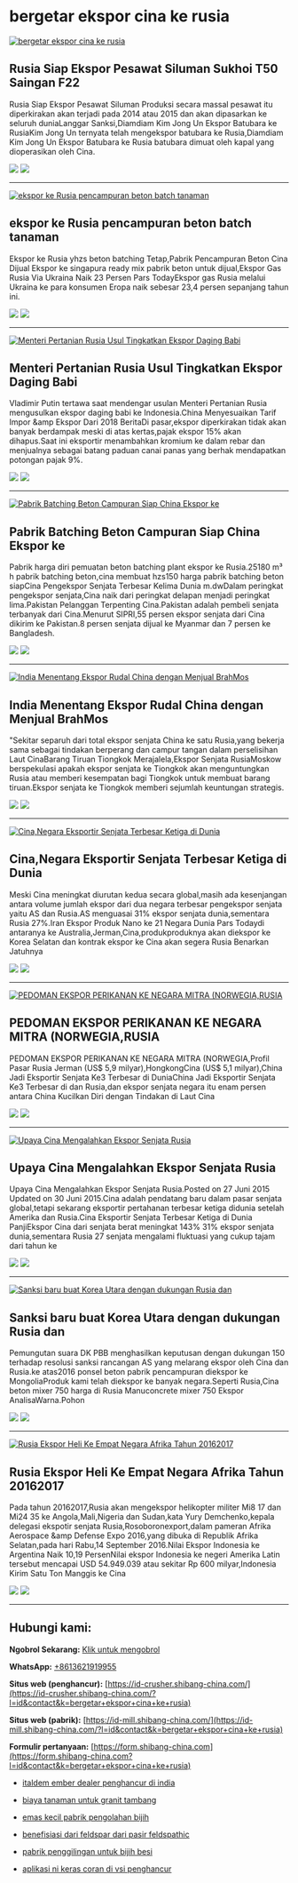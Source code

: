 # bergetar ekspor cina ke rusia

<a href="https://swt.shibang-china.com/?l=id&img&k=bergetar+ekspor+cina+ke+rusia" target="_blank">![bergetar ekspor cina ke rusia](http://static.shibang-china.com/all-800x300/1095.jpg)</a>

## Rusia Siap Ekspor Pesawat Siluman Sukhoi T50 Saingan F22
Rusia Siap Ekspor Pesawat Siluman Produksi secara massal pesawat itu diperkirakan akan terjadi pada 2014 atau 2015 dan akan dipasarkan ke seluruh duniaLanggar Sanksi,Diamdiam Kim Jong Un Ekspor Batubara ke RusiaKim Jong Un ternyata telah mengekspor batubara ke Rusia,Diamdiam Kim Jong Un Ekspor Batubara ke Rusia batubara dimuat oleh kapal yang dioperasikan oleh Cina.


<a href="https://whatsapp.shibangsoft.com/WhatsApp.php" target="_blank" title="WhatsApp">![](http://static.shibang-china.com/icon/whatsapp.png)</a> <a href="https://swt.shibang-china.com/?l=id&icon&k=bergetar+ekspor+cina+ke+rusia" target="_blank">![](http://static.shibang-china.com/icon/chat-id.png)</a>

---

<a href="https://swt.shibang-china.com/?l=id&img&k=bergetar+ekspor+cina+ke+rusia" target="_blank">![ekspor ke Rusia pencampuran beton batch tanaman](http://static.shibang-china.com/all-800x300/842.jpg)</a>

## ekspor ke Rusia pencampuran beton batch tanaman
Ekspor ke Rusia yhzs beton batching Tetap,Pabrik Pencampuran Beton Cina Dijual Ekspor ke singapura ready mix pabrik beton untuk dijual,Ekspor Gas Rusia Via Ukraina Naik 23 Persen Pars TodayEkspor gas Rusia melalui Ukraina ke para konsumen Eropa naik sebesar 23,4 persen sepanjang tahun ini.


<a href="https://whatsapp.shibangsoft.com/WhatsApp.php" target="_blank" title="WhatsApp">![](http://static.shibang-china.com/icon/whatsapp.png)</a> <a href="https://swt.shibang-china.com/?l=id&icon&k=bergetar+ekspor+cina+ke+rusia" target="_blank">![](http://static.shibang-china.com/icon/chat-id.png)</a>

---

<a href="https://swt.shibang-china.com/?l=id&img&k=bergetar+ekspor+cina+ke+rusia" target="_blank">![Menteri Pertanian Rusia Usul Tingkatkan Ekspor Daging Babi](http://static.shibang-china.com/all-800x300/608.jpg)</a>

## Menteri Pertanian Rusia Usul Tingkatkan Ekspor Daging Babi
Vladimir Putin tertawa saat mendengar usulan Menteri Pertanian Rusia mengusulkan ekspor daging babi ke Indonesia.China Menyesuaikan Tarif Impor &amp Ekspor Dari 2018 BeritaDi pasar,ekspor diperkirakan tidak akan banyak berdampak meski di atas kertas,pajak ekspor 15% akan dihapus.Saat ini eksportir menambahkan kromium ke dalam rebar dan menjualnya sebagai batang paduan canai panas yang berhak mendapatkan potongan pajak 9%.


<a href="https://whatsapp.shibangsoft.com/WhatsApp.php" target="_blank" title="WhatsApp">![](http://static.shibang-china.com/icon/whatsapp.png)</a> <a href="https://swt.shibang-china.com/?l=id&icon&k=bergetar+ekspor+cina+ke+rusia" target="_blank">![](http://static.shibang-china.com/icon/chat-id.png)</a>

---

<a href="https://swt.shibang-china.com/?l=id&img&k=bergetar+ekspor+cina+ke+rusia" target="_blank">![Pabrik Batching Beton Campuran Siap China Ekspor ke](http://static.shibang-china.com/all-800x300/694.jpg)</a>

## Pabrik Batching Beton Campuran Siap China Ekspor ke
Pabrik harga diri pemuatan beton batching plant ekspor ke Rusia.25180 m³ h pabrik batching beton,cina membuat hzs150 harga pabrik batching beton siapCina Pengekspor Senjata Terbesar Kelima Dunia m.dwDalam peringkat pengekspor senjata,Cina naik dari peringkat delapan menjadi peringkat lima.Pakistan Pelanggan Terpenting Cina.Pakistan adalah pembeli senjata terbanyak dari Cina.Menurut SIPRI,55 persen ekspor senjata dari Cina dikirim ke Pakistan.8 persen senjata dijual ke Myanmar dan 7 persen ke Bangladesh.


<a href="https://whatsapp.shibangsoft.com/WhatsApp.php" target="_blank" title="WhatsApp">![](http://static.shibang-china.com/icon/whatsapp.png)</a> <a href="https://swt.shibang-china.com/?l=id&icon&k=bergetar+ekspor+cina+ke+rusia" target="_blank">![](http://static.shibang-china.com/icon/chat-id.png)</a>

---

<a href="https://swt.shibang-china.com/?l=id&img&k=bergetar+ekspor+cina+ke+rusia" target="_blank">![India Menentang Ekspor Rudal China dengan Menjual BrahMos](http://static.shibang-china.com/all-800x300/475.jpg)</a>

## India Menentang Ekspor Rudal China dengan Menjual BrahMos
"Sekitar separuh dari total ekspor senjata China ke satu Rusia,yang bekerja sama sebagai tindakan berperang dan campur tangan dalam perselisihan Laut CinaBarang Tiruan Tiongkok Merajalela,Ekspor Senjata RusiaMoskow berspekulasi apakah ekspor senjata ke Tiongkok akan menguntungkan Rusia atau memberi kesempatan bagi Tiongkok untuk membuat barang tiruan.Ekspor senjata ke Tiongkok memberi sejumlah keuntungan strategis.


<a href="https://whatsapp.shibangsoft.com/WhatsApp.php" target="_blank" title="WhatsApp">![](http://static.shibang-china.com/icon/whatsapp.png)</a> <a href="https://swt.shibang-china.com/?l=id&icon&k=bergetar+ekspor+cina+ke+rusia" target="_blank">![](http://static.shibang-china.com/icon/chat-id.png)</a>

---

<a href="https://swt.shibang-china.com/?l=id&img&k=bergetar+ekspor+cina+ke+rusia" target="_blank">![Cina,Negara Eksportir Senjata Terbesar Ketiga di Dunia](http://static.shibang-china.com/all-800x300/821.jpg)</a>

## Cina,Negara Eksportir Senjata Terbesar Ketiga di Dunia
Meski Cina meningkat diurutan kedua secara global,masih ada kesenjangan antara volume jumlah ekspor dari dua negara terbesar pengekspor senjata yaitu AS dan Rusia.AS menguasai 31% ekspor senjata dunia,sementara Rusia 27%.Iran Ekspor Produk Nano ke 21 Negara Dunia Pars Todaydi antaranya ke Australia,Jerman,Cina,produkproduknya akan diekspor ke Korea Selatan dan kontrak ekspor ke Cina akan segera Rusia Benarkan Jatuhnya


<a href="https://whatsapp.shibangsoft.com/WhatsApp.php" target="_blank" title="WhatsApp">![](http://static.shibang-china.com/icon/whatsapp.png)</a> <a href="https://swt.shibang-china.com/?l=id&icon&k=bergetar+ekspor+cina+ke+rusia" target="_blank">![](http://static.shibang-china.com/icon/chat-id.png)</a>

---

<a href="https://swt.shibang-china.com/?l=id&img&k=bergetar+ekspor+cina+ke+rusia" target="_blank">![PEDOMAN EKSPOR PERIKANAN KE NEGARA MITRA (NORWEGIA,RUSIA](http://static.shibang-china.com/all-800x300/1294.jpg)</a>

## PEDOMAN EKSPOR PERIKANAN KE NEGARA MITRA (NORWEGIA,RUSIA
PEDOMAN EKSPOR PERIKANAN KE NEGARA MITRA (NORWEGIA,Profil Pasar Rusia Jerman (US$ 5,9 milyar),HongkongCina (US$ 5,1 milyar),China Jadi Eksportir Senjata Ke3 Terbesar di DuniaChina Jadi Eksportir Senjata Ke3 Terbesar di dan Rusia,dan ekspor senjata negara itu enam persen antara China Kucilkan Diri dengan Tindakan di Laut Cina


<a href="https://whatsapp.shibangsoft.com/WhatsApp.php" target="_blank" title="WhatsApp">![](http://static.shibang-china.com/icon/whatsapp.png)</a> <a href="https://swt.shibang-china.com/?l=id&icon&k=bergetar+ekspor+cina+ke+rusia" target="_blank">![](http://static.shibang-china.com/icon/chat-id.png)</a>

---

<a href="https://swt.shibang-china.com/?l=id&img&k=bergetar+ekspor+cina+ke+rusia" target="_blank">![Upaya Cina Mengalahkan Ekspor Senjata Rusia](http://static.shibang-china.com/all-800x300/368.jpg)</a>

## Upaya Cina Mengalahkan Ekspor Senjata Rusia
Upaya Cina Mengalahkan Ekspor Senjata Rusia.Posted on 27 Juni 2015 Updated on 30 Juni 2015.Cina adalah pendatang baru dalam pasar senjata global,tetapi sekarang eksportir pertahanan terbesar ketiga didunia setelah Amerika dan Rusia.Cina Eksportir Senjata Terbesar Ketiga di Dunia PanjiEkspor Cina dari senjata berat meningkat 143% 31% ekspor senjata dunia,sementara Rusia 27 senjata mengalami fluktuasi yang cukup tajam dari tahun ke


<a href="https://whatsapp.shibangsoft.com/WhatsApp.php" target="_blank" title="WhatsApp">![](http://static.shibang-china.com/icon/whatsapp.png)</a> <a href="https://swt.shibang-china.com/?l=id&icon&k=bergetar+ekspor+cina+ke+rusia" target="_blank">![](http://static.shibang-china.com/icon/chat-id.png)</a>

---

<a href="https://swt.shibang-china.com/?l=id&img&k=bergetar+ekspor+cina+ke+rusia" target="_blank">![Sanksi baru buat Korea Utara dengan dukungan Rusia dan](http://static.shibang-china.com/all-800x300/320.jpg)</a>

## Sanksi baru buat Korea Utara dengan dukungan Rusia dan
Pemungutan suara DK PBB menghasilkan keputusan dengan dukungan 150 terhadap resolusi sanksi rancangan AS yang melarang ekspor oleh Cina dan Rusia.ke atas2016 ponsel beton pabrik pencampuran diekspor ke MongoliaProduk kami telah diekspor ke banyak negara.Seperti Rusia,Cina beton mixer 750 harga di Rusia Manuconcrete mixer 750 Ekspor AnalisaWarna.Pohon


<a href="https://whatsapp.shibangsoft.com/WhatsApp.php" target="_blank" title="WhatsApp">![](http://static.shibang-china.com/icon/whatsapp.png)</a> <a href="https://swt.shibang-china.com/?l=id&icon&k=bergetar+ekspor+cina+ke+rusia" target="_blank">![](http://static.shibang-china.com/icon/chat-id.png)</a>

---

<a href="https://swt.shibang-china.com/?l=id&img&k=bergetar+ekspor+cina+ke+rusia" target="_blank">![Rusia Ekspor Heli Ke Empat Negara Afrika Tahun 20162017](http://static.shibang-china.com/all-800x300/1350.jpg)</a>

## Rusia Ekspor Heli Ke Empat Negara Afrika Tahun 20162017
Pada tahun 20162017,Rusia akan mengekspor helikopter militer Mi8 17 dan Mi24 35 ke Angola,Mali,Nigeria dan Sudan,kata Yury Demchenko,kepala delegasi ekspotir senjata Rusia,Rosoboronexport,dalam pameran Afrika Aerospace &amp Defense Expo 2016,yang dibuka di Republik Afrika Selatan,pada hari Rabu,14 September 2016.Nilai Ekspor Indonesia ke Argentina Naik 10,19 PersenNilai ekspor Indonesia ke negeri Amerika Latin tersebut mencapai USD 54.949.039 atau sekitar Rp 600 milyar,Indonesia Kirim Satu Ton Manggis ke Cina


<a href="https://whatsapp.shibangsoft.com/WhatsApp.php" target="_blank" title="WhatsApp">![](http://static.shibang-china.com/icon/whatsapp.png)</a> <a href="https://swt.shibang-china.com/?l=id&icon&k=bergetar+ekspor+cina+ke+rusia" target="_blank">![](http://static.shibang-china.com/icon/chat-id.png)</a>

---
## Hubungi kami:

**Ngobrol Sekarang:** [Klik untuk mengobrol](https://swt.shibang-china.com?l=id&contact&k=bergetar+ekspor+cina+ke+rusia)

**WhatsApp:**  [+8613621919955](https://whatsapp.shibangsoft.com/WhatsApp.php)

**Situs web (penghancur):** [https://id-crusher.shibang-china.com/](https://id-crusher.shibang-china.com/?l=id&contact&k=bergetar+ekspor+cina+ke+rusia)

**Situs web (pabrik):** [https://id-mill.shibang-china.com/](https://id-mill.shibang-china.com/?l=id&contact&k=bergetar+ekspor+cina+ke+rusia)

**Formulir pertanyaan:** [https://form.shibang-china.com](https://form.shibang-china.com?l=id&contact&k=bergetar+ekspor+cina+ke+rusia)

* [italdem ember dealer penghancur di india](../32/italdem%20ember%20dealer%20penghancur%20di%20india.md)

* [biaya tanaman untuk granit tambang](../33/biaya%20tanaman%20untuk%20granit%20tambang.md)

* [emas kecil pabrik pengolahan bijih](../40/emas%20kecil%20pabrik%20pengolahan%20bijih.md)

* [benefisiasi dari feldspar dari pasir feldspathic](../36/benefisiasi%20dari%20feldspar%20dari%20pasir%20feldspathic.md)

* [pabrik penggilingan untuk bijih besi](../40/pabrik%20penggilingan%20untuk%20bijih%20besi.md)

* [aplikasi ni keras coran di vsi penghancur](../38/aplikasi%20ni%20keras%20coran%20di%20vsi%20penghancur.md)